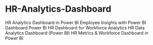 # HR-Analytics-Dashboard
HR Analytics Dashboard in Power BI  Employee Insights with Power BI Dashboard  Power BI HR Dashboard for Workforce Analytics  HR Data Analytics Dashboard (Power BI)  HR Metrics &amp; Workforce Dashboard in Power BI
